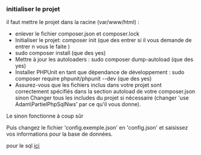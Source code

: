 ### initialiser le projet ###

il faut mettre le projet dans la racine (var/www/html)  :
  - enlever le fichier composer.json et composer.lock
  - Initialiser le projet: composer init (que des entrer si il vous demande de entrer n vous le faite )
  - sudo composer install (que des yes)
  - Mettre à jour les autoloaders : sudo composer dump-autoload (que des yes)
  - Installer PHPUnit en tant que dépendance de développement : sudo composer require phpunit/phpunit --dev (que des yes)
  - Assurez-vous que les fichiers inclus dans votre projet sont correctement spécifiés dans la section autoload de votre composer.json sinon Changer tous les includes du projet si nécessaire (changer 'use Adam\PartielPhpSqlNws' par ce qu'il vous donne).

Le sinon fonctionne à coup sûr

Puis changez le fichier 'config.exemple.json' en 'config.json' et saisissez vos informations pour la base de données.

pour le sql [ici](https://github.com/Adambizien/partiel_php_sql_NWS/blob/main/Database.sql)
